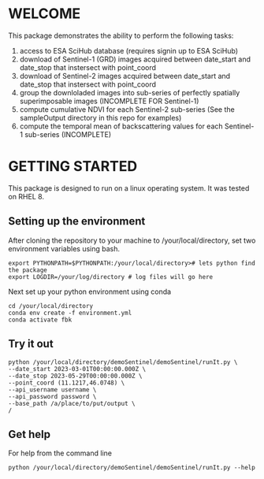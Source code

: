 # WELCOME
This package demonstrates the ability to perform the following tasks:

1. access to ESA SciHub database (requires signin up to ESA SciHub)
2. download of Sentinel-1 (GRD) images acquired between date_start and date_stop that instersect with point_coord
3. download of Sentinel-2 images acquired between date_start and date_stop that instersect with point_coord
4. group the downloladed images into sub-series of perfectly spatially superimposable images (INCOMPLETE FOR Sentinel-1)
5. compute cumulative NDVI for each Sentinel-2 sub-series (See the sampleOutput directory in this repo for examples)
6. compute the temporal mean of backscattering values for each Sentinel-1 sub-series (INCOMPLETE)

# GETTING STARTED
This package is designed to run on a linux operating system.  It was tested on RHEL 8.

## Setting up the environment
After cloning the repository to your machine to /your/local/directory, set two environment variables using bash.

```
export PYTHONPATH=$PYTHONPATH:/your/local/directory># lets python find the package
export LOGDIR=/your/log/directory # log files will go here
```

Next set up your python environment using conda
```
cd /your/local/directory
conda env create -f environment.yml
conda activate fbk
```

## Try it out
```
python /your/local/directory/demoSentinel/demoSentinel/runIt.py \
--date_start 2023-03-01T00:00:00.000Z \
--date_stop 2023-05-29T00:00:00.000Z \
--point_coord (11.1217,46.0748) \
--api_username username \
--api_password password \
--base_path /a/place/to/put/output \
/
```

## Get help

For help from the command line
```
python /your/local/directory/demoSentinel/demoSentinel/runIt.py --help
```

